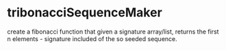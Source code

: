 # tribonacciSequenceMaker
create a fibonacci function that given a signature array/list, returns the first n elements - signature included of the so seeded sequence.
